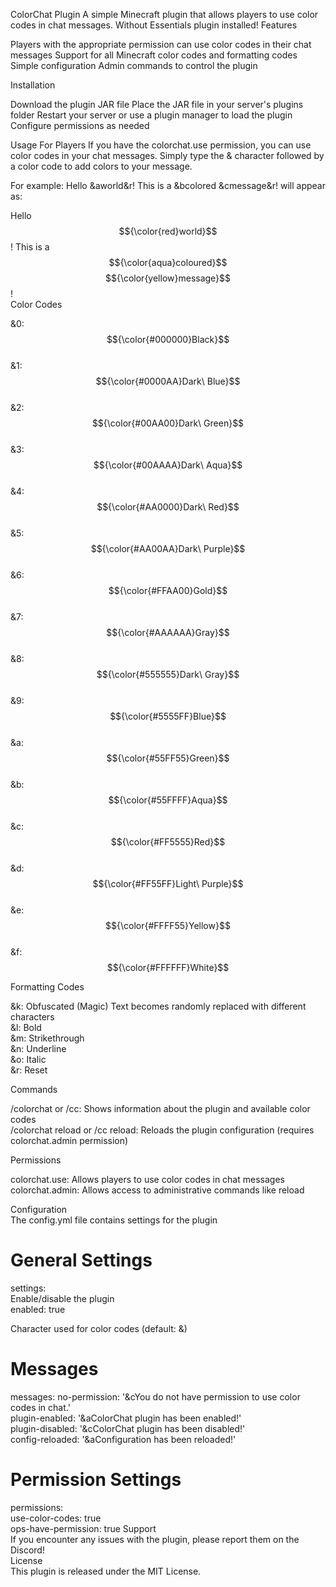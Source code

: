 ColorChat Plugin
A simple Minecraft plugin that allows players to use color codes in chat messages. Without Essentials plugin installed!
Features

Players with the appropriate permission can use color codes in their chat messages
Support for all Minecraft color codes and formatting codes
Simple configuration
Admin commands to control the plugin

Installation

Download the plugin JAR file
Place the JAR file in your server's plugins folder
Restart your server or use a plugin manager to load the plugin
Configure permissions as needed

Usage
For Players
If you have the colorchat.use permission, you can use color codes in your chat messages.
Simply type the & character followed by a color code to add colors to your message.

For example:
Hello &aworld&r! This is a &bcolored &cmessage&r!
will appear as:

Hello $${\color{red}world}$$! This is a $${\color{aqua}coloured}$$ $${\color{yellow}message}$$! \
Color Codes

&0: $${\color{#000000}Black}$$\
&1: $${\color{#0000AA}Dark\ Blue}$$\
&2: $${\color{#00AA00}Dark\ Green}$$\
&3: $${\color{#00AAAA}Dark\ Aqua}$$\
&4: $${\color{#AA0000}Dark\ Red}$$\
&5: $${\color{#AA00AA}Dark\ Purple}$$\
&6: $${\color{#FFAA00}Gold}$$\
&7: $${\color{#AAAAAA}Gray}$$\
&8: $${\color{#555555}Dark\ Gray}$$\
&9: $${\color{#5555FF}Blue}$$\
&a: $${\color{#55FF55}Green}$$\
&b: $${\color{#55FFFF}Aqua}$$\
&c: $${\color{#FF5555}Red}$$\
&d: $${\color{#FF55FF}Light\ Purple}$$\
&e: $${\color{#FFFF55}Yellow}$$\
&f: $${\color{#FFFFFF}White}$$

Formatting Codes 

&k: Obfuscated (Magic) Text becomes randomly replaced with different characters \
&l: Bold \
&m: Strikethrough \
&n: Underline \
&o: Italic \
&r: Reset 

Commands 

/colorchat or /cc: Shows information about the plugin and available color codes \
/colorchat reload or /cc reload: Reloads the plugin configuration (requires colorchat.admin permission) 

Permissions 

colorchat.use: Allows players to use color codes in chat messages \
colorchat.admin: Allows access to administrative commands like reload 

Configuration \
The config.yml file contains settings for the plugin

# General Settings 
settings: \
  Enable/disable the plugin \
    enabled: true 
  
   Character used for color codes (default: &)
  
   # Messages
 messages:
       no-permission: '&cYou do not have permission to use color codes in chat.' \
       plugin-enabled: '&aColorChat plugin has been enabled!' \
       plugin-disabled: '&cColorChat plugin has been disabled!' \
       config-reloaded: '&aConfiguration has been reloaded!' 

# Permission Settings
permissions: \
    use-color-codes: true \
    ops-have-permission: true 
Support \
If you encounter any issues with the plugin, please report them on the Discord! \
License \
This plugin is released under the MIT License.
